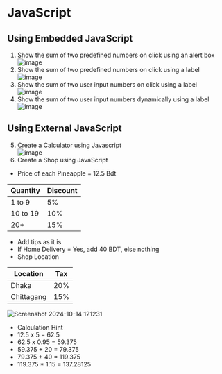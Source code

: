 # JavaScript

## Using Embedded JavaScript
1. Show the sum of two predefined numbers on click using an alert box <br>
![image](https://github.com/user-attachments/assets/ee663356-9153-4cd9-8d83-63b553265085)
2. Show the sum of two predefined numbers on click using a label <br>
![image](https://github.com/user-attachments/assets/f6763904-21ac-46ee-8e6c-7b448690e0a9)
3. Show the sum of two user input numbers on click using a label <br>
![image](https://github.com/user-attachments/assets/64d8a1bd-8a25-4266-9344-0ea2e3b8949e)
4. Show the sum of two user input numbers dynamically using a label <br>
![image](https://github.com/user-attachments/assets/f13dcaf4-f484-4634-8853-fc710f7c884f)

## Using External JavaScript
5. Create a Calculator using Javascript <br>
![image](https://github.com/user-attachments/assets/8f54fa90-88fa-4630-8ae3-7591b3fb9b39)
6. Create a Shop using JavaScript <br>
- Price of each Pineapple = 12.5 Bdt

| Quantity     | Discount | 
|--------------|----------|
| 1 to 9       | 5%       |
| 10 to 19     | 10%      |
| 20+          | 15%      |

- Add tips as it is
- If Home Delivery = Yes, add 40 BDT, else nothing
- Shop Location

| Location     | Tax      | 
|--------------|----------|
| Dhaka        | 20%      |
| Chittagang   | 15%      |

![Screenshot 2024-10-14 121231](https://github.com/user-attachments/assets/138e145b-2bbc-4c40-98b7-1421be978439)

- Calculation Hint
 - 12.5 x 5 = 62.5
 - 62.5 x 0.95 = 59.375
 - 59.375 + 20 = 79.375
 - 79.375 + 40 = 119.375
 - 119.375 * 1.15 = 137.28125
